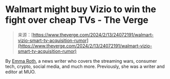 <!--yml
category: 未分类
date: 2024-05-27 14:51:17
-->

# Walmart might buy Vizio to win the fight over cheap TVs - The Verge

> 来源：[https://www.theverge.com/2024/2/13/24072191/walmart-vizio-smart-tv-acquisition-rumor](https://www.theverge.com/2024/2/13/24072191/walmart-vizio-smart-tv-acquisition-rumor)

By [Emma Roth](/authors/emma-roth), a news writer who covers the streaming wars, consumer tech, crypto, social media, and much more. Previously, she was a writer and editor at MUO.
